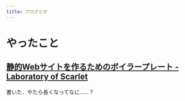 ```yaml
---
title: ブログとか
---
```


# やったこと

## [静的Webサイトを作るためのボイラープレート \- Laboratory of Scarlet](https://blog.sh4869.net/posts/2017/12/10/2017-12-11-boilerplate-of-static-site/)

書いた．やたら長くなってなに……？
